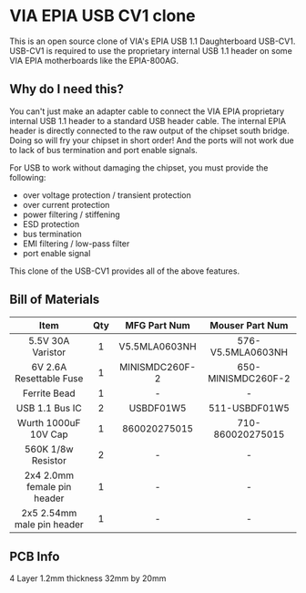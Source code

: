 # VIA EPIA USB CV1 clone
This is an open source clone of VIA's EPIA USB 1.1 Daughterboard USB-CV1. USB-CV1 is required to use the proprietary internal USB 1.1 header on some VIA EPIA motherboards like the EPIA-800AG.

## Why do I need this?
You can't just make an adapter cable to connect the VIA EPIA proprietary internal USB 1.1 header to a standard USB header cable. The internal EPIA header is directly connected to the raw output of the chipset south bridge. Doing so will fry your chipset in short order! And the ports will not work due to lack of bus termination and port enable signals.

For USB to work without damaging the chipset, you must provide the following:
* over voltage protection / transient protection
* over current protection
* power filtering / stiffening
* ESD protection
* bus termination
* EMI filtering / low-pass filter
* port enable signal

This clone of the USB-CV1 provides all of the above features.

## Bill of Materials
**Item**|**Qty**|**MFG Part Num**|**Mouser Part Num**
:-----:|:-----:|:-----:|:-----:
5.5V 30A Varistor|1|V5.5MLA0603NH|576-V5.5MLA0603NH
6V 2.6A Resettable Fuse|1|MINISMDC260F-2|650-MINISMDC260F-2
Ferrite Bead|1|-|-
USB 1.1 Bus IC|2|USBDF01W5|511-USBDF01W5
Wurth 1000uF 10V Cap|1|860020275015|710-860020275015
560K 1/8w Resistor|2|-|-
2x4 2.0mm female pin header|1|-|-
2x5 2.54mm male pin header|1|-|-

## PCB Info
4 Layer
1.2mm thickness
32mm by 20mm
